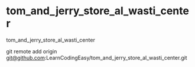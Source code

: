 # tom_and_jerry_store_al_wasti_center
tom_and_jerry_store_al_wasti_center

git remote add origin git@github.com:LearnCodingEasy/tom_and_jerry_store_al_wasti_center.git
